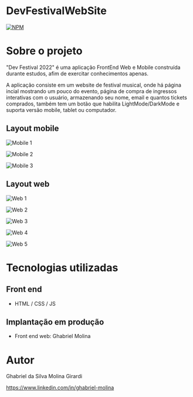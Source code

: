 # DevFestivalWebSite
[![NPM](https://img.shields.io/npm/l/react)](https://github.com/GhabrielMolina/DevFestivalWebSite/blob/main/LICENSE)

# Sobre o projeto

"Dev Festival 2022" é uma aplicação FrontEnd Web e Mobile construída durante estudos, afim de exercitar conhecimentos apenas.

A aplicação consiste em um website de festival musical, onde há página incial mostrando um pouco do evento, página de compra de ingressos interativas com o usuário, armazenando seu nome, email e quantos tickets comprados, também tem um botão que habilita LightMode/DarkMode e suporta versão mobile, tablet ou computador.

## Layout mobile
![Mobile 1](https://github.com/GhabrielMolina/assets/blob/main/DevFestival/Mobile1.png) 

![Mobile 2](https://github.com/GhabrielMolina/assets/blob/main/DevFestival/Mobile2.png) 

![Mobile 3](https://github.com/GhabrielMolina/assets/blob/main/DevFestival/Mobile3.png)

## Layout web
![Web 1](https://github.com/GhabrielMolina/assets/blob/main/DevFestival/Web1.png)

![Web 2](https://github.com/GhabrielMolina/assets/blob/main/DevFestival/Web2.png)

![Web 3](https://github.com/GhabrielMolina/assets/blob/main/DevFestival/WebCarrinho.png)

![Web 4](https://github.com/GhabrielMolina/assets/blob/main/DevFestival/Final.png)

![Web 5](https://github.com/GhabrielMolina/assets/blob/main/DevFestival/Web3LightMode.png)

# Tecnologias utilizadas

## Front end
- HTML / CSS / JS

## Implantação em produção
- Front end web: Ghabriel Molina

# Autor

Ghabriel da Silva Molina Girardi

https://www.linkedin.com/in/ghabriel-molina

